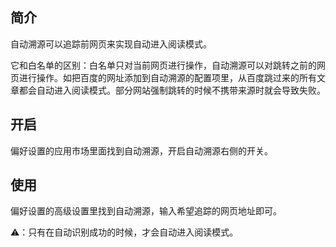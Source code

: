 简介
--

自动溯源可以追踪前网页来实现自动进入阅读模式。

它和白名单的区别：白名单只对当前网页进行操作，自动溯源可以对跳转之前的网页进行操作。如把百度的网址添加到自动溯源的配置项里，从百度跳过来的所有文章都会自动进入阅读模式。部分网站强制跳转的时候不携带来源时就会导致失败。

开启
--

偏好设置的应用市场里面找到自动溯源，开启自动溯源右侧的开关。

使用
--

偏好设置的高级设置里找到自动溯源，输入希望追踪的网页地址即可。

⚠️：只有在自动识别成功的时候，才会自动进入阅读模式。